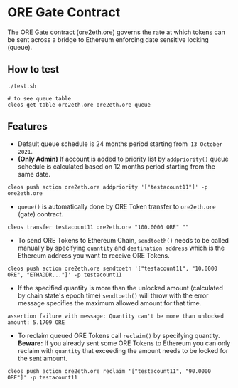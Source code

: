 # ORE Gate Contract

The ORE Gate contract (ore2eth.ore) governs the rate at which tokens can be sent across a bridge to Ethereum enforcing date sensitive locking (queue).

## How to test

```
./test.sh

# to see queue table
cleos get table ore2eth.ore ore2eth.ore queue
```
## Features
- Default queue schedule is 24 months period starting from` 13 October 2021`.
- **(Only Admin)** If account is added to priority list by ``addpriority()`` queue schedule is calculated based on 12 months period starting from the same date.
```
cleos push action ore2eth.ore addpriority '["testacount11"]' -p ore2eth.ore
```
- ``queue()`` is automatically done by ORE Token transfer to ``ore2eth.ore`` (gate) contract.
```
cleos transfer testacount11 ore2eth.ore "100.0000 ORE" ""
```
- To send ORE Tokens to Ethereum Chain, ``sendtoeth()`` needs to be called manually by specifying ``quantity`` and ``destination address`` which is the Ethereum address you want to receive ORE Tokens.
```
cleos push action ore2eth.ore sendtoeth '["testacount11", "10.0000 ORE", "ETHADDR..."]' -p testacount11
```
- If the specified quantity is more than the unlocked amount (calculated by chain state's epoch time) ``sendtoeth()`` will throw with the error message specifies the maximum allowed amount for that time.
```
assertion failure with message: Quantity can't be more than unlocked amount: 5.1709 ORE
```
- To reclaim queued ORE Tokens call ``reclaim()`` by specifying quantity. __Beware:__ If you already sent some ORE Tokens to Ethereum you can only reclaim with ``quantity`` that exceeding the amount needs to be locked for the sent amount.
```
cleos push action ore2eth.ore reclaim '["testacount11", "90.0000 ORE"]' -p testacount11
```
